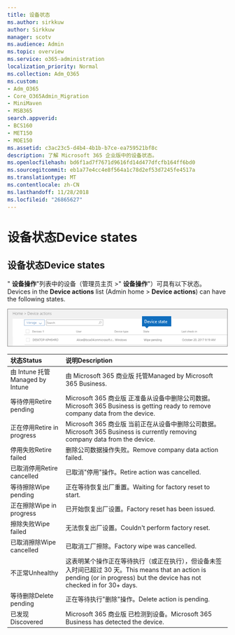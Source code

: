 ```yaml
---
title: 设备状态
ms.author: sirkkuw
author: Sirkkuw
manager: scotv
ms.audience: Admin
ms.topic: overview
ms.service: o365-administration
localization_priority: Normal
ms.collection: Adm_O365
ms.custom:
- Adm_O365
- Core_O365Admin_Migration
- MiniMaven
- MSB365
search.appverid:
- BCS160
- MET150
- MOE150
ms.assetid: c3ac23c5-d4b4-4b1b-b7ce-ea759521bf8c
description: 了解 Microsoft 365 企业版中的设备状态。
ms.openlocfilehash: bd6f1ad7f7671d9616fd14d477dfcfb164ff6bd0
ms.sourcegitcommit: eb1a77e4cc4e8f564a1c78d2ef53d7245fe4517a
ms.translationtype: MT
ms.contentlocale: zh-CN
ms.lasthandoff: 11/28/2018
ms.locfileid: "26865627"
---
```

# <a name="device-states"></a><span data-ttu-id="1cdc6-103">设备状态</span><span class="sxs-lookup"><span data-stu-id="1cdc6-103">Device states</span></span>

## <a name="device-states"></a><span data-ttu-id="1cdc6-104">设备状态</span><span class="sxs-lookup"><span data-stu-id="1cdc6-104">Device states</span></span>

<span data-ttu-id="1cdc6-105">" **设备操作**"列表中的设备（管理员主页 \>" **设备操作**"）可具有以下状态。</span><span class="sxs-lookup"><span data-stu-id="1cdc6-105">Devices in the **Device actions** list (Admin home \> **Device actions**) can have the following states.</span></span>
  
![In the Device actions list, you can see the Devices states.](media/a621c47e-45d9-4e1a-beb9-c03254d40c1d.png)
  
|<span data-ttu-id="1cdc6-107">**状态**</span><span class="sxs-lookup"><span data-stu-id="1cdc6-107">**Status**</span></span>|<span data-ttu-id="1cdc6-108">**说明**</span><span class="sxs-lookup"><span data-stu-id="1cdc6-108">**Description**</span></span>|
|:-----|:-----|
|<span data-ttu-id="1cdc6-109">由 Intune 托管</span><span class="sxs-lookup"><span data-stu-id="1cdc6-109">Managed by Intune</span></span>  <br/> |<span data-ttu-id="1cdc6-110">由 Microsoft 365 商业版 托管</span><span class="sxs-lookup"><span data-stu-id="1cdc6-110">Managed by Microsoft 365 Business.</span></span>  <br/> |
|<span data-ttu-id="1cdc6-111">等待停用</span><span class="sxs-lookup"><span data-stu-id="1cdc6-111">Retire pending</span></span>  <br/> |<span data-ttu-id="1cdc6-112">Microsoft 365 商业版 正准备从设备中删除公司数据。</span><span class="sxs-lookup"><span data-stu-id="1cdc6-112">Microsoft 365 Business is getting ready to remove company data from the device.</span></span>  <br/> |
|<span data-ttu-id="1cdc6-113">正在停用</span><span class="sxs-lookup"><span data-stu-id="1cdc6-113">Retire in progress</span></span>  <br/> |<span data-ttu-id="1cdc6-114">Microsoft 365 商业版 当前正在从设备中删除公司数据。</span><span class="sxs-lookup"><span data-stu-id="1cdc6-114">Microsoft 365 Business is currently removing company data from the device.</span></span>  <br/> |
|<span data-ttu-id="1cdc6-115">停用失败</span><span class="sxs-lookup"><span data-stu-id="1cdc6-115">Retire failed</span></span>  <br/> | <span data-ttu-id="1cdc6-116">删除公司数据操作失败。</span><span class="sxs-lookup"><span data-stu-id="1cdc6-116">Remove company data action failed.</span></span>  <br/> |
|<span data-ttu-id="1cdc6-117">已取消停用</span><span class="sxs-lookup"><span data-stu-id="1cdc6-117">Retire cancelled</span></span>  <br/> |<span data-ttu-id="1cdc6-118">已取消"停用"操作。</span><span class="sxs-lookup"><span data-stu-id="1cdc6-118">Retire action was cancelled.</span></span>  <br/> |
|<span data-ttu-id="1cdc6-119">等待擦除</span><span class="sxs-lookup"><span data-stu-id="1cdc6-119">Wipe pending</span></span>  <br/> |<span data-ttu-id="1cdc6-120">正在等待恢复出厂重置。</span><span class="sxs-lookup"><span data-stu-id="1cdc6-120">Waiting for factory reset to start.</span></span>  <br/> |
|<span data-ttu-id="1cdc6-121">正在擦除</span><span class="sxs-lookup"><span data-stu-id="1cdc6-121">Wipe in progress</span></span>  <br/> |<span data-ttu-id="1cdc6-122">已开始恢复出厂设置。</span><span class="sxs-lookup"><span data-stu-id="1cdc6-122">Factory reset has been issued.</span></span>  <br/> |
|<span data-ttu-id="1cdc6-123">擦除失败</span><span class="sxs-lookup"><span data-stu-id="1cdc6-123">Wipe failed</span></span>  <br/> |<span data-ttu-id="1cdc6-124">无法恢复出厂设置。</span><span class="sxs-lookup"><span data-stu-id="1cdc6-124">Couldn't perform factory reset.</span></span>  <br/> |
|<span data-ttu-id="1cdc6-125">已取消擦除</span><span class="sxs-lookup"><span data-stu-id="1cdc6-125">Wipe cancelled</span></span>  <br/> |<span data-ttu-id="1cdc6-126">已取消工厂擦除。</span><span class="sxs-lookup"><span data-stu-id="1cdc6-126">Factory wipe was cancelled.</span></span>  <br/> |
|<span data-ttu-id="1cdc6-127">不正常</span><span class="sxs-lookup"><span data-stu-id="1cdc6-127">Unhealthy</span></span>  <br/> |<span data-ttu-id="1cdc6-128">这表明某个操作正在等待执行（或正在执行），但设备未签入时间已超过 30 天。</span><span class="sxs-lookup"><span data-stu-id="1cdc6-128">This means that an action is pending (or in progress) but the device has not checked in for 30+ days.</span></span>  <br/> |
|<span data-ttu-id="1cdc6-129">等待删除</span><span class="sxs-lookup"><span data-stu-id="1cdc6-129">Delete pending</span></span>  <br/> |<span data-ttu-id="1cdc6-130">正在等待执行"删除"操作。</span><span class="sxs-lookup"><span data-stu-id="1cdc6-130">Delete action is pending.</span></span>  <br/> |
|<span data-ttu-id="1cdc6-131">已发现</span><span class="sxs-lookup"><span data-stu-id="1cdc6-131">Discovered</span></span>  <br/> |<span data-ttu-id="1cdc6-132">Microsoft 365 商业版 已检测到设备。</span><span class="sxs-lookup"><span data-stu-id="1cdc6-132">Microsoft 365 Business has detected the device.</span></span>  <br/> |
   
